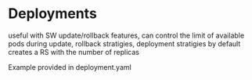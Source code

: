 # Deployments
useful with SW update/rollback features, can control the limit of available pods during update, rollback stratigies, deployment stratigies
by default creates a RS with the number of replicas 

Example provided in deployment.yaml 

    